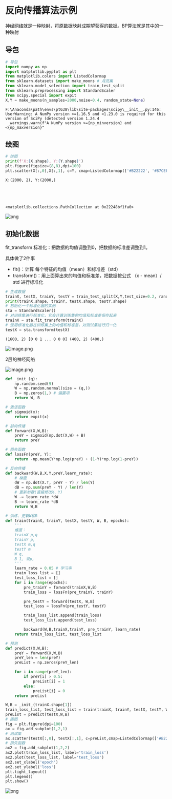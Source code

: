 # 反向传播算法示例
神经网络就是一种映射，将原数据映射成期望获得的数据。BP算法就是其中的一种映射
## 导包


```python
# 导包
import numpy as np
import matplotlib.pyplot as plt
from matplotlib.colors import ListedColormap
from sklearn.datasets import make_moons # 月亮集
from sklearn.model_selection import train_test_split
from sklearn.preprocessing import StandardScaler
from scipy.special import expit
X,Y = make_moons(n_samples=2000,noise=0.4, random_state=None)
```

    F:\Anaconda\path\envs\ptG38\lib\site-packages\scipy\__init__.py:146: UserWarning: A NumPy version >=1.16.5 and <1.23.0 is required for this version of SciPy (detected version 1.24.4
      warnings.warn(f"A NumPy version >={np_minversion} and <{np_maxversion}"
    

## 绘图


```python
# 绘图
print(f'X:{X.shape}, Y:{Y.shape}')
plt.figure(figsize=(8,8),dpi=100)
plt.scatter(X[:,0],X[:,1], c=Y, cmap=ListedColormap(['#B22222', '#87CEFA']),edgecolors='k')
```

    X:(2000, 2), Y:(2000,)
    




    <matplotlib.collections.PathCollection at 0x22248bf1fa0>




    
![png](markdown-img/%E5%8F%8D%E5%90%91%E4%BC%A0%E6%92%AD%E7%AE%97%E6%B3%95.assets/%E5%8F%8D%E5%90%91%E4%BC%A0%E6%92%AD%E7%AE%97%E6%B3%95_3_2.png)
    


## 初始化数据
fit_transform 标准化：把数据的均值调整到0，把数据的标准差调整到1。

具体做了2件事
+ fit()：计算 每个特征的均值（mean）和标准差（std）
+ transform()：用上面算出来的均值和标准差，把数据按公式 （x - mean）/ std 进行标准化


```python
# 生成数据
trainX, testX, trainY, testY = train_test_split(X,Y,test_size=0.2, random_state=32)
print(trainX.shape, trainY, testX.shape, testY.shape)
# 初始化一个标准化器的实例
sta = StandardScaler()
# 对训练集进行标准化，它会计算训练集的均值和标准差保存起来
trainX = sta.fit_transform(trainX)
# 使用标准化器在训练集上的均值和标准差，对测试集进行归一化
testX = sta.transform(testX)
```

    (1600, 2) [0 0 1 ... 0 0 0] (400, 2) (400,)
    

![image.png](markdown-img/反向传播算法.assets/29b88204-2c75-426e-b7ea-9cf15297b56b.png)

2层的神经网络

![image.png](markdown-img/反向传播算法.assets/a14fe126-116e-4dbb-a560-fba10f87b439.png)


```python
def _init_(q):
    np.random.seed(9)
    W = np.random.normal(size = (q,))
    B = np.zeros(1,) # 偏置项
    return W, B

# 激活函数
def sigmoid(x):
    return expit(x)

# 前向传播
def forward(X,W,B):
    preY = sigmoid(np.dot(X,W) + B)
    return preY

# 损失函数
def lossFn(preY, Y):
    return -np.mean(Y*np.log(preY) + (1-Y)*np.log(1-preY))

# 反向传播
def backward(W,B,X,Y,preY,learn_rate):
    # 梯度
    dW = np.dot(X.T, preY - Y) / len(Y)
    dB = np.sum(preY - Y) / len(Y)
    # 更新参数(直接修改X、Y)
    W -= learn_rate *dW
    B -= learn_rate *dB
    return W,B

# 训练、更新W和B
def train(trainX, trainY, testX, testY, W, B, epochs):
    '''
    维度：
    trainX p,q
    trainY p,
    testX m,q
    testY m
    W q,
    B 1, 或p,
    '''
    learn_rate = 0.05 # 学习率
    train_loss_list = []
    test_loss_list = []
    for i in range(epochs):
        pre_trainY = forward(trainX,W,B)
        train_loss = lossFn(pre_trainY, trainY)

        pre_testY = forward(testX, W,B)
        test_loss = lossFn(pre_testY, testY)

        train_loss_list.append(train_loss)
        test_loss_list.append(test_loss)

        backward(W,B,trainX,trainY, pre_trainY, learn_rate)
    return train_loss_list, test_loss_list

# 预测
def predict(X,W,B):
    preY = forward(X,W,B)
    preY_len = len(preY)
    preList = np.zeros(preY_len)

    for i in range(preY_len):
        if preY[i] > 0.5:
            preList[i] = 1
        else:
            preList[i] = 0
    return preList
```


```python
W,B = _init_(trainX.shape[1])
train_loss_list, test_loss_list = train(trainX, trainY, testX, testY, W, B, epochs=300)
preList = predict(testX,W,B)
# 画图
fig = plt.figure(dpi=100)
ax = fig.add_subplot(1,2,1)
# 测试集
ax.scatter(testX[:,0], testX[:,1], c=preList,cmap=ListedColormap(['#B22222', '#87CEFA']), edgecolors='k')
# 损失函数
ax2 = fig.add_subplot(1,2,2)
ax2.plot(train_loss_list, label='train_loss')
ax2.plot(test_loss_list, label='test_loss')
ax2.set_xlabel('epoch')
ax2.set_ylabel('loss')
plt.tight_layout()
plt.legend()
plt.show()
```


    
![png](markdown-img/%E5%8F%8D%E5%90%91%E4%BC%A0%E6%92%AD%E7%AE%97%E6%B3%95.assets/%E5%8F%8D%E5%90%91%E4%BC%A0%E6%92%AD%E7%AE%97%E6%B3%95_8_0.png)
    

